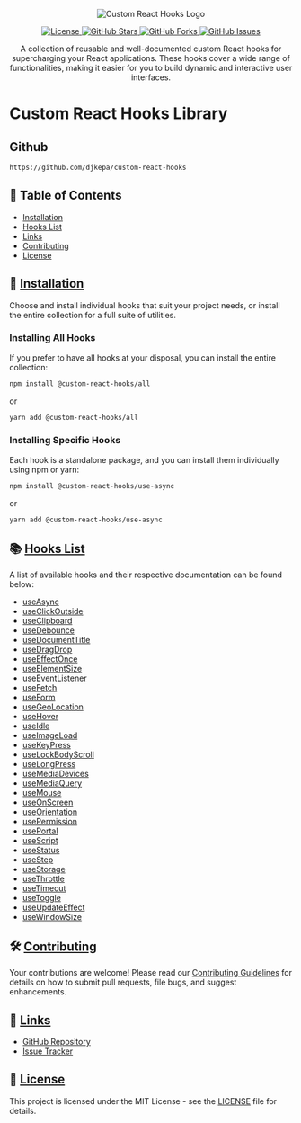 <p align="center">
  <img src="https://i.ibb.co/ykSxVSX/custom-react-hooks-logo.png" alt="Custom React Hooks Logo"/>
</p>

<p align="center">
  <a href="https://github.com/djkepa/custom-react-hooks/blob/main/LICENSE">
    <img src="https://img.shields.io/badge/license-MIT-blue.svg" alt="License"/>
  </a>
  <a href="https://github.com/djkepa/custom-react-hooks/stargazers">
    <img src="https://img.shields.io/github/stars/djkepa/custom-react-hooks.svg" alt="GitHub Stars"/>
  </a>
  <a href="https://github.com/djkepa/custom-react-hooks/network">
    <img src="https://img.shields.io/github/forks/djkepa/custom-react-hooks.svg" alt="GitHub Forks"/>
  </a>
  <a href="https://github.com/djkepa/custom-react-hooks/issues">
    <img src="https://img.shields.io/github/issues/djkepa/custom-react-hooks.svg" alt="GitHub Issues"/>
  </a>
</p>

<div align="center">
  A collection of reusable and well-documented custom React hooks for supercharging your React applications. These hooks cover a wide range of functionalities, making it easier for you to build dynamic and interactive user interfaces.
</div>

# Custom React Hooks Library

## Github

```sh
https://github.com/djkepa/custom-react-hooks
```

## 🌟 Table of Contents

- [Installation](#-installation)
- [Hooks List](#-hooks-list)
- [Links](#-links)
- [Contributing](#-contributing)
- [License](#-license)

## 🚀 [Installation](#installation)

Choose and install individual hooks that suit your project needs, or install the entire collection for a full suite of utilities.

### Installing All Hooks

If you prefer to have all hooks at your disposal, you can install the entire collection:

```sh
npm install @custom-react-hooks/all
```

or

```sh
yarn add @custom-react-hooks/all
```

### Installing Specific Hooks

Each hook is a standalone package, and you can install them individually using npm or yarn:

```sh
npm install @custom-react-hooks/use-async
```

or

```sh
yarn add @custom-react-hooks/use-async
```

## 📚 [Hooks List](#hooks-list)

A list of available hooks and their respective documentation can be found below:

- [useAsync](https://www.npmjs.com/package/@custom-react-hooks/use-async)
- [useClickOutside](https://www.npmjs.com/package/@custom-react-hooks/use-click-outside)
- [useClipboard](https://www.npmjs.com/package/@custom-react-hooks/use-clipboard)
- [useDebounce](https://www.npmjs.com/package/@custom-react-hooks/use-debounce)
- [useDocumentTitle](https://www.npmjs.com/package/@custom-react-hooks/use-document-title)
- [useDragDrop](https://www.npmjs.com/package/@custom-react-hooks/use-drag-drop)
- [useEffectOnce](https://www.npmjs.com/package/@custom-react-hooks/use-effect-once)
- [useElementSize](https://www.npmjs.com/package/@custom-react-hooks/use-element-size)
- [useEventListener](https://www.npmjs.com/package/@custom-react-hooks/use-event-listener)
- [useFetch](https://www.npmjs.com/package/@custom-react-hooks/use-fetch)
- [useForm](https://www.npmjs.com/package/@custom-react-hooks/use-form)
- [useGeoLocation](https://www.npmjs.com/package/@custom-react-hooks/use-geo-location)
- [useHover](https://www.npmjs.com/package/@custom-react-hooks/use-hover)
- [useIdle](https://www.npmjs.com/package/@custom-react-hooks/use-idle)
- [useImageLoad](https://www.npmjs.com/package/@custom-react-hooks/use-image-load)
- [useKeyPress](https://www.npmjs.com/package/@custom-react-hooks/use-key-press)
- [useLockBodyScroll](https://www.npmjs.com/package/@custom-react-hooks/use-lock-body-scroll)
- [useLongPress](https://www.npmjs.com/package/@custom-react-hooks/use-long-press)
- [useMediaDevices](https://www.npmjs.com/package/@custom-react-hooks/use-media-devices)
- [useMediaQuery](https://www.npmjs.com/package/@custom-react-hooks/use-media-query)
- [useMouse](https://www.npmjs.com/package/@custom-react-hooks/use-mouse)
- [useOnScreen](https://www.npmjs.com/package/@custom-react-hooks/use-on-screen)
- [useOrientation](https://www.npmjs.com/package/@custom-react-hooks/use-orientation)
- [usePermission](https://www.npmjs.com/package/@custom-react-hooks/use-permission)
- [usePortal](https://www.npmjs.com/package/@custom-react-hooks/use-portal)
- [useScript](https://www.npmjs.com/package/@custom-react-hooks/use-script)
- [useStatus](https://www.npmjs.com/package/@custom-react-hooks/use-status)
- [useStep](https://www.npmjs.com/package/@custom-react-hooks/use-step)
- [useStorage](https://www.npmjs.com/package/@custom-react-hooks/use-storage)
- [useThrottle](https://www.npmjs.com/package/@custom-react-hooks/use-throttle)
- [useTimeout](https://www.npmjs.com/package/@custom-react-hooks/use-timeout)
- [useToggle](https://www.npmjs.com/package/@custom-react-hooks/use-toggle)
- [useUpdateEffect](https://www.npmjs.com/package/@custom-react-hooks/use-update-effect)
- [useWindowSize](https://www.npmjs.com/package/@custom-react-hooks/use-window-size)


## 🛠️ [Contributing](#contributing)

Your contributions are welcome! Please read our [Contributing Guidelines](https://github.com/djkepa/custom-react-hooks/blob/main/CONTRIBUTING.md) for details on how to submit pull requests, file bugs, and suggest enhancements.

## 🔗 [Links](#links)

- [GitHub Repository](https://github.com/djkepa/custom-react-hooks)
- [Issue Tracker](https://github.com/djkepa/custom-react-hooks/issues)

## 📄 [License](#license)

This project is licensed under the MIT License - see the [LICENSE](https://github.com/djkepa/custom-react-hooks/blob/main/LICENSE) file for details.